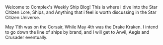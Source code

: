 Welcome to Complex's Weekly Ship Blog! This is where i dive into the Star Citizen Lore, Ships, and Anything that i feel is worth discussing in the Star Citizen Universe.

May 11th was on the Corsair, While May 4th was the Drake Kraken. I intend to go down the line of ships by brand, and I will get to Anvil, Aegis and Crusader eventually.
